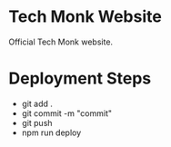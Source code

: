 # Tech Monk Website

Official Tech Monk website.

# Deployment Steps

- git add .
- git commit -m "commit"
- git push
- npm run deploy
